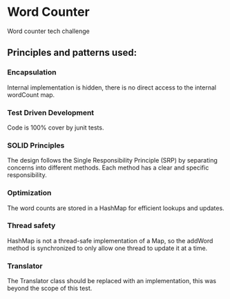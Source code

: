 # Word Counter
Word counter tech challenge

##  Principles and patterns used:
### Encapsulation
Internal implementation is hidden, there is no direct access to the internal wordCount map.  
### Test Driven Development
Code is 100% cover by junit tests.
### SOLID Principles
The design follows the Single Responsibility Principle (SRP) 
by separating concerns into different methods. 
Each method has a clear and specific responsibility.
###  Optimization
The word counts are stored in a HashMap for efficient lookups and updates.
### Thread safety
HashMap is not a thread-safe implementation of a Map, so the addWord method is synchronized 
to only allow one thread to update it at a time.
### Translator
The Translator class should be replaced with an implementation,
this was beyond the scope of this test.



